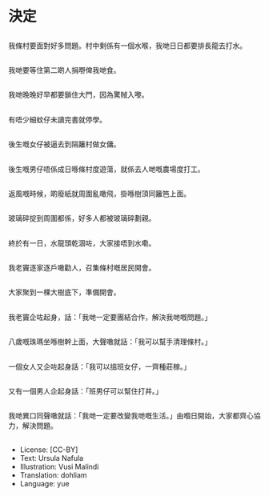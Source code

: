 # 決定

##
我條村要面對好多問題。村中剩係有一個水喉，我哋日日都要排長龍去打水。

##
我哋要等住第二啲人捐嘢俾我哋食。

##
我哋晚晚好早都要鎖住大門，因為驚賊入嚟。

##
有唔少細蚊仔未讀完書就停學。

##
後生嘅女仔被逼去到隔籬村做女傭。

##
後生嘅男仔唔係成日喺條村度遊蕩，就係去人哋嘅農場度打工。

##
返風嘅時候，啲廢紙就周圍亂噉飛，掛喺樹頂同籬笆上面。

##
玻璃碎掟到周圍都係，好多人都被玻璃碎劃親。

##
終於有一日，水龍頭乾涸咗，大家接唔到水嘞。

##
我老竇逐家逐戶噉勸人，召集條村嘅居民開會。

##
大家聚到一棵大樹底下，準備開會。

##
我老竇企咗起身，話：「我哋一定要團結合作，解決我哋嘅問題。」

##
八歲嘅珠瑪坐喺樹幹上面，大聲噉就話：「我可以幫手清理條村。」

##
一個女人又企咗起身話：「我可以搵班女仔，一齊種莊稼。」

##
又有一個男人企起身話：「班男仔可以幫住打井。」

##
我哋異口同聲噉就話：「我哋一定要改變我哋嘅生活。」由嗰日開始，大家都齊心協力，解決問題。

##
* License: [CC-BY]
* Text: Ursula Nafula
* Illustration: Vusi Malindi
* Translation: dohliam
* Language: yue
